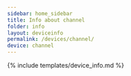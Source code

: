```yaml
---
sidebar: home_sidebar
title: Info about channel
folder: info
layout: deviceinfo
permalink: /devices/channel/
device: channel
---
```

{% include templates/device_info.md %}
